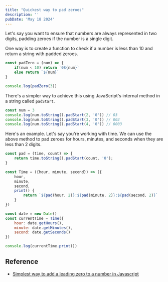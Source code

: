 ```yaml
---
title: "Quickest way to pad zeroes"
description: ''
pubDate: 'May 18 2024'
---
```


Let's say you want to ensure that numbers are always represented in two digits, padding zeroes if the number is a single digit.

One way is to create a function to check if a number is less than 10 and return a string with padded zeroes.

```js
const padZero = (num) => {
	if(num < 10) return `0${num}`
	else return `${num}`
}

console.log(padZero(3))
```

There's a simpler way to achieve this using JavaScript's internal method in a string called `padStart`.

```js
const num = 3
console.log(num.toString().padStart(2, '0')) // 03
console.log(num.toString().padStart(3, '0')) // 003
console.log(num.toString().padStart(4, '0')) // 0003
```

Here's an example. Let's say you're working with time. We can use the above method to pad zeroes for hours, minutes, and seconds when they are less than 2 digits.

```js
const pad = (time, count) => {
	return time.toString().padStart(count, '0');
}

const Time = ({hour, minute, second}) => ({
	hour,
	minute,
	second,
	print() {
		return `${pad(hour, 2)}:${pad(minute, 2)}:${pad(second, 2)}`
	}
})

const date = new Date()
const currentTime = Time({
	hour: date.getHours(),
	minute: date.getMinutes(),
	second: date.getSeconds()
})

console.log(currentTime.print())

```


## Reference
- [Simplest way to add a leading zero to a number in Javascript](https://hardiquedasore.medium.com/simplest-way-to-add-a-leading-zero-to-a-number-in-javascript-b8724749486f)